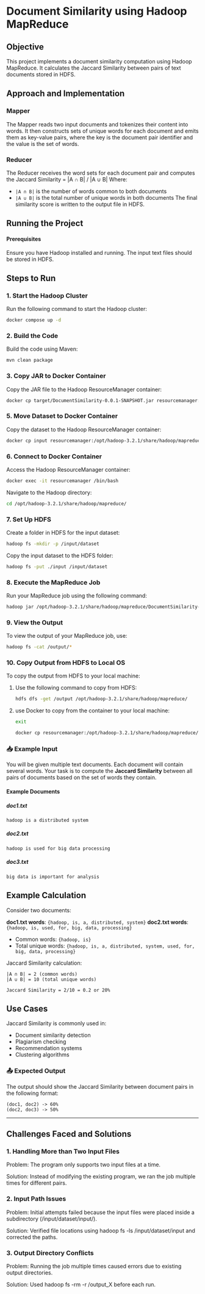 # Document Similarity using Hadoop MapReduce
## Objective 
This project implements a document similarity computation using Hadoop MapReduce. It calculates the Jaccard Similarity between pairs of text documents stored in HDFS.
## Approach and Implementation

### Mapper

The Mapper reads two input documents and tokenizes their content into words. It then constructs sets of unique words for each document and emits them as key-value pairs, where the key is the document pair identifier and the value is the set of words.

### Reducer
The Reducer receives the word sets for each document pair and computes the Jaccard Similarity = |A ∩ B| / |A ∪ B|
Where:
- `|A ∩ B|` is the number of words common to both documents
- `|A ∪ B|` is the total number of unique words in both documents
The final similarity score is written to the output file in HDFS.

## Running the Project

#### Prerequisites

Ensure you have Hadoop installed and running. The input text files should be stored in HDFS.

## Steps to Run

### 1. **Start the Hadoop Cluster**

Run the following command to start the Hadoop cluster:

```bash
docker compose up -d
```

### 2. **Build the Code**

Build the code using Maven:

```bash
mvn clean package
```

### 3. **Copy JAR to Docker Container**

Copy the JAR file to the Hadoop ResourceManager container:

```bash
docker cp target/DocumentSimilarity-0.0.1-SNAPSHOT.jar resourcemanager:/opt/hadoop-3.2.1/share/hadoop/mapreduce/
```

### 5. **Move Dataset to Docker Container**

Copy the dataset to the Hadoop ResourceManager container:

```bash
docker cp input resourcemanager:/opt/hadoop-3.2.1/share/hadoop/mapreduce/
```
### 6. **Connect to Docker Container**

Access the Hadoop ResourceManager container:

```bash
docker exec -it resourcemanager /bin/bash
```

Navigate to the Hadoop directory:

```bash
cd /opt/hadoop-3.2.1/share/hadoop/mapreduce/
```

### 7. **Set Up HDFS**

Create a folder in HDFS for the input dataset:

```bash
hadoop fs -mkdir -p /input/dataset
```

Copy the input dataset to the HDFS folder:

```bash
hadoop fs -put ./input /input/dataset
```

### 8. **Execute the MapReduce Job**

Run your MapReduce job using the following command:

```bash
hadoop jar /opt/hadoop-3.2.1/share/hadoop/mapreduce/DocumentSimilarity-0.0.1-SNAPSHOT.jar com.example.controller.Controller /input/dataset/input.txt /output
```

### 9. **View the Output**

To view the output of your MapReduce job, use:

```bash
hadoop fs -cat /output/*
```

### 10. **Copy Output from HDFS to Local OS**

To copy the output from HDFS to your local machine:

1. Use the following command to copy from HDFS:
    ```bash
    hdfs dfs -get /output /opt/hadoop-3.2.1/share/hadoop/mapreduce/
    ```

2. use Docker to copy from the container to your local machine:
   ```bash
   exit 
   ```
    ```bash
    docker cp resourcemanager:/opt/hadoop-3.2.1/share/hadoop/mapreduce/output/ shared-folder/output/
    ```

### **📥 Example Input**  

You will be given multiple text documents. Each document will contain several words. Your task is to compute the **Jaccard Similarity** between all pairs of documents based on the set of words they contain.  

#### **Example Documents**  

##### **doc1.txt**  
```
hadoop is a distributed system
```

##### **doc2.txt**  
```
hadoop is used for big data processing
```

##### **doc3.txt**  
```
big data is important for analysis
```



## Example Calculation

Consider two documents:
 
**doc1.txt words**: `{hadoop, is, a, distributed, system}`
**doc2.txt words**: `{hadoop, is, used, for, big, data, processing}`

- Common words: `{hadoop, is}`
- Total unique words: `{hadoop, is, a, distributed, system, used, for, big, data, processing}`

Jaccard Similarity calculation:
```
|A ∩ B| = 2 (common words)
|A ∪ B| = 10 (total unique words)

Jaccard Similarity = 2/10 = 0.2 or 20%
```

## Use Cases

Jaccard Similarity is commonly used in:
- Document similarity detection
- Plagiarism checking
- Recommendation systems
- Clustering algorithms


### **📤 Expected Output**  

The output should show the Jaccard Similarity between document pairs in the following format:  
```
(doc1, doc2) -> 60%  
(doc2, doc3) -> 50%  
```

---


## Challenges Faced and Solutions

### 1. Handling More than Two Input Files

Problem: The program only supports two input files at a time.

Solution: Instead of modifying the existing program, we ran the job multiple times for different pairs.

### 2. Input Path Issues

Problem: Initial attempts failed because the input files were placed inside a subdirectory (/input/dataset/input/).

Solution: Verified file locations using hadoop fs -ls /input/dataset/input and corrected the paths.

### 3. Output Directory Conflicts

Problem: Running the job multiple times caused errors due to existing output directories.

Solution: Used hadoop fs -rm -r /output_X before each run.

